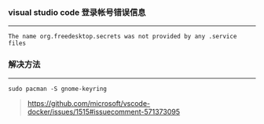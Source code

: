 ### visual studio code 登录帐号错误信息
---
`The name org.freedesktop.secrets was not provided by any .service files`
### 解决方法
---
`sudo pacman -S gnome-keyring`
>https://github.com/microsoft/vscode-docker/issues/1515#issuecomment-571373095
